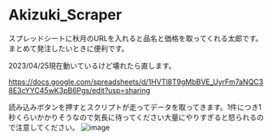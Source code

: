 # Akizuki_Scraper
スプレッドシートに秋月のURLを入れると品名と価格を取ってくれる太郎です。まとめて発注したいときに便利です。

2023/04/25現在動いているけど壊れたら直します。

https://docs.google.com/spreadsheets/d/1HVTl8T9gMbBVE_UyrFm7aNQC38E3cYYC45wK3pB6Pgs/edit?usp=sharing

読み込みボタンを押すとスクリプトが走ってデータを取ってきます。1件につき1秒くらいかかりそうなので気長に待ってください大量にやりすぎると怒られるので注意してください。
![image](https://user-images.githubusercontent.com/25518367/234303525-7feabb72-a308-40f8-8cbf-60d3ed69e282.png)
